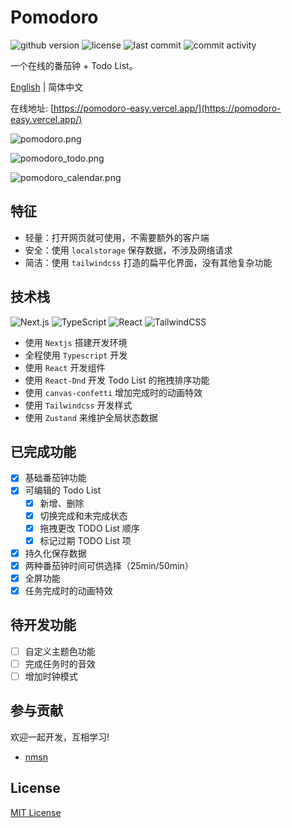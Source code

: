 
# Pomodoro

![github version](https://img.shields.io/github/package-json/v/nmsn/pomodoro)
![license](https://img.shields.io/github/license/nmsn/pomodoro)
![last commit](https://img.shields.io/github/last-commit/nmsn/pomodoro)
![commit activity](https://img.shields.io/github/commit-activity/y/nmsn/pomodoro)

一个在线的番茄钟 + Todo List。

[English](./README.md) | 简体中文

在线地址: [https://pomodoro-easy.vercel.app/](https://pomodoro-easy.vercel.app/)

![pomodoro.png](https://s2.loli.net/2023/02/18/dRlCoLftjqX7IUZ.png)

![pomodoro_todo.png](https://s2.loli.net/2023/10/15/T4VCIw7iotQ2JDq.png)

![pomodoro_calendar.png](https://s2.loli.net/2023/10/15/BxbkyRU4fXipC8S.png)

## 特征

- 轻量：打开网页就可使用，不需要额外的客户端
- 安全：使用 `localstorage` 保存数据，不涉及网络请求
- 简洁：使用 `tailwindcss` 打造的扁平化界面，没有其他复杂功能

## 技术栈

![Next.js](https://img.shields.io/badge/-Next.js-000000?logo=Next.js&logoColor=white&style=flat)
![TypeScript](https://img.shields.io/badge/-TypeScript-3178C6?logo=TypeScript&logoColor=white&style=flat)
![React](https://img.shields.io/badge/-React-61DAFB?logo=React&logoColor=white&style=flat)
![TailwindCSS](https://img.shields.io/badge/-TailwindCSS-06B6D4?logo=TailwindCSS&logoColor=white&style=flat)

- 使用 `Nextjs` 搭建开发环境
- 全程使用 `Typescript` 开发
- 使用 `React` 开发组件
- 使用 `React-Dnd` 开发 Todo List 的拖拽排序功能
- 使用 `canvas-confetti` 增加完成时的动画特效
- 使用 `Tailwindcss` 开发样式
- 使用 `Zustand` 来维护全局状态数据

## 已完成功能

- [x] 基础番茄钟功能
- [x] 可编辑的 Todo List
  - [x] 新增、删除
  - [x] 切换完成和未完成状态
  - [x] 拖拽更改 TODO List 顺序
  - [x] 标记过期 TODO List 项
- [x] 持久化保存数据
- [x] 两种番茄钟时间可供选择（25min/50min）
- [x] 全屏功能
- [x] 任务完成时的动画特效

## 待开发功能

- [ ] 自定义主题色功能
- [ ] 完成任务时的音效
- [ ] 增加时钟模式

## 参与贡献

欢迎一起开发，互相学习!

- [nmsn](https://github.com/nmsn)

## License

[MIT License](https://github.com/nmsn/pomodoro/blob/main/LICENSE)
